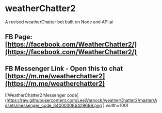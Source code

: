 # weatherChatter2
A revised weatherChatter bot built on Node and API.ai
## FB Page: [https://facebook.com/WeatherChatter2/](https://facebook.com/WeatherChatter2/)
## FB Messenger Link - Open this to chat [https://m.me/weatherchatter2](https://m.me/weatherchatter2)
![WeatherChatter2 Messenger code](https://raw.githubusercontent.com/LeeWarnock/weatherChatter2/master/Assets/messenger_code_340000086429698.png | width=100)
